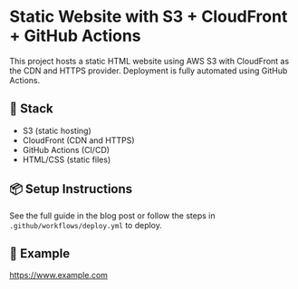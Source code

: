 # Static Website with S3 + CloudFront + GitHub Actions

This project hosts a static HTML website using AWS S3 with CloudFront as the CDN and HTTPS provider. Deployment is fully automated using GitHub Actions.

## 🚀 Stack
- S3 (static hosting)
- CloudFront (CDN and HTTPS)
- GitHub Actions (CI/CD)
- HTML/CSS (static files)

## 📦 Setup Instructions
See the full guide in the blog post or follow the steps in `.github/workflows/deploy.yml` to deploy.

## 🔗 Example
https://www.example.com
